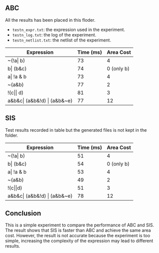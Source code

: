## ABC

All the results has been placed in this floder.

* `testn_expr.txt`: the expression used in the experiment.
* `testn_log.txt`: the log of the experiment.
* `testn_netlist.txt`: the netlist of the experiment.

| Expression                   | Time (ms) | Area Cost  |
| ---------------------------- | --------- | ---------- |
| ~(!a\| b)                    | 73        | 4          |
| b\| (b&c)                    | 74        | 0 (only b) |
| a\| !a & b                   | 73        | 4          |
| ~(a&b)                       | 77        | 2          |
| !(c\|\| d)                  | 81        | 3          |
| a&b&c\| (a&b&!d) \| (a&b&~e) | 77        | 12         |

## SIS

Test results recorded in table but the generated files is not kept in the folder.

| Expression                   | Time (ms) | Area Cost  |
| ---------------------------- | --------- | ---------- |
| ~(!a\| b)                    | 51        | 4          |
| b\| (b&c)                    | 54        | 0 (only b) |
| a\| !a & b                   | 53        | 4          |
| ~(a&b)                       | 49        | 2          |
| !(c\|\|d)                    | 51        | 3          |
| a&b&c\| (a&b&!d) \| (a&b&~e) | 78        | 12         |

## Conclusion

This is a simple experiment to compare the performance of ABC and SIS. The result shows that SIS is faster than ABC and achieve the same area cost. However, the result is not accurate because the experiment is too simple, increasing the complexity of the expression may lead to different results.
